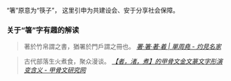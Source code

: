 “箸”原意为“筷子”，
这里引申为共建设会、安于分享社会保障。

### 关于“箸”字有趣的解读
>著於竹帛謂之書，猶署於門戶謂之冊也。
<cite>[署‧箸‧著‧着 | 單周堯 - 灼見名家](https://www.master-insight.com/署‧箸‧著‧着/)</cite>

>古代部落生火煮食，聚众漫谈。
<cite>[【者，渚，煮】的甲骨文金文篆文字形演变含义 - 甲骨文研究网](http://www.renlu.net/html/jiaguwenzidian_2882.html)</cite>
